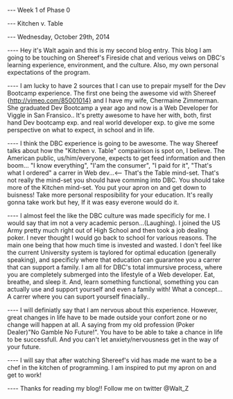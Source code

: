 --- Week 1 of Phase 0

--- Kitchen v. Table

--- Wednesday, October 29th, 2014

---- Hey it's Walt again and this is my second blog entry. This blog I am going to be touching on Shereef's Fireside chat and verious veiws on DBC's learning experience, environment, and the culture. Also, my own personal expectations of the program.

---- I am lucky to have 2 sources that I can use to prepair myself for the Dev Bootcamp experience. The first one being the awesome vid with Shereef {http://vimeo.com/85001014} and I have my wife, Chermaine Zimmerman. She graduated Dev Bootcamp a year ago and now is a Web Developer for Viggle in San Fransico.. It's pretty awesome to have her with, both, first hand Dev bootcamp exp. and real world developer exp. to give me some perspective on what to expect, in school and in life.

---- I think the DBC experience is going to be awesome. The way Shereef talks about how the "Kitchen v. Table" compairison is spot on, I believe. The American public, us/him/everyone, expects to get feed information and then boom... "I know everything", "I'am the consumer", "I paid for it", "That's what I ordered" a carrer in Web dev...<-- That's the Table mind-set. That's not really the mind-set you should have comming into DBC. You should take more of the Kitchen mind-set. You put your apron on and get down to buisness! Take more personal resposibility for your education. It's really gonna take work but hey, If it was easy everone would do it.

---- I almost feel the like the DBC culture was made specificly for me. I would say that im not a very academic person...(Laughing). I joined the US Army pretty much right out of High School and then took a job dealing poker. I never thought I would go back to school for various reasons. The main one being that how much time is invested and wasted. I don't feel like the current University system is taylored for optimal education (generally speaking), and specificly where that education can guarantee you a carrer that can support a family. I am all for DBC's total immursive process, where you are completely submerged into the lifestyle of a Web developer. Eat, breathe, and sleep it. And, learn something functional, something you can actually use and support yourself and even a family with! What a concept... A carrer where you can suport yourself finacially..

---- I will definiatly say that I am nervous about this experience. However, great changes in life have to be made outside your confort zone or no change will happen at all. A saying from my old profession (Poker Dealer)"No Gamble No Future!". You have to be able to take a chance in life to be successfull. And you can't let anxiety/nervousness get in the way of your future.

---- I will say that after watching Shereef's vid has made me want to be a chef in the kitchen of programming. I am inspired to put my apron on and get to work!

---- Thanks for reading my blog!! Follow me on twitter @Walt_Z